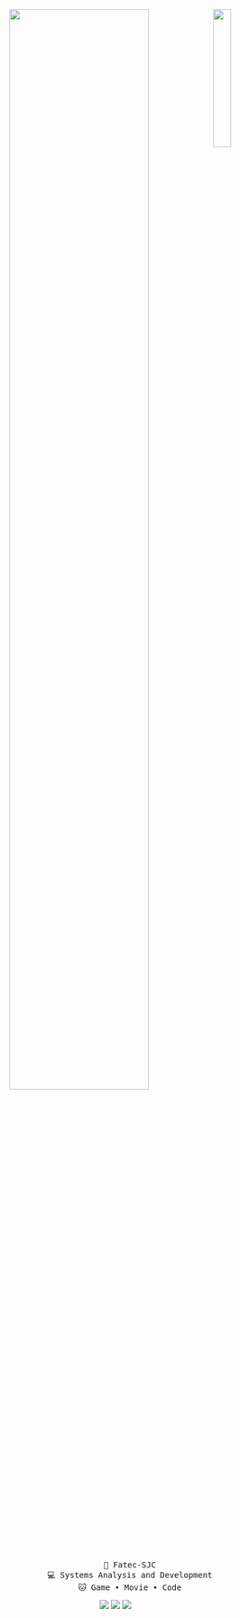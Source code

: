 <div align="center">
  <img src="https://images6.fanpop.com/image/photos/37500000/Chi-typing-on-a-computer-chis-sweet-home-chis-new-address-37597964-320-240.gif" width="25%" align="right" />
  <img src="https://readme-typing-svg.demolab.com?font=Inconsolata&weight=700&size=35&duration=6000&pause=600&color=AE8163FF&center=true&vCenter=true&multiline=true&random=false&width=1300&height=140&lines=Hello,+Welcome+to+my+Github+profile!;I'm+Sofia%2C+a+student+of+Systems+Analysis+and+Development+%E2%9C%A9" width="70%" />
  <br>
  
<pre>
      👾 Fatec-SJC
      💻 Systems Analysis and Development
      🐱 Game • Movie • Code
</pre>

  <div align="center">
    <a href = "mailto:matossofia937@gmail.com"><img loading="lazy" src="https://img.shields.io/badge/gmail-red" target="_blank"></a>
    <a href="https://www.linkedin.com/in/sofiamatoslessa" target="_blank"><img loading="lazy" src="https://img.shields.io/badge/linkedin-0a66c2" target="_blank"></a>   
    <a href="https://instagram.com/sofiamatosl" target="_blank"><img loading="lazy" src="https://img.shields.io/badge/instagram-white" target="_blank"></a> 
  </div>

</div>         


          
